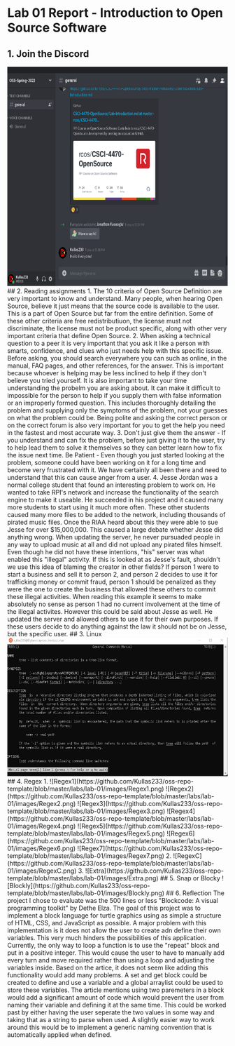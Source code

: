# Lab 01 Report - Introduction to Open Source Software
## 1. Join the Discord
<img src="https://github.com/Kullas233/oss-repo-template/blob/master/labs/lab-01/images/message.png" width="750" height="500">
## 2. Reading assignments
1. The 10 criteria of Open Source Definition are very important to know and understand. Many people, when hearing Open Source, believe it just means that the source code is available to the user. This is a part of Open Source but far from the entire definition. Some of these other criteria are free redistributiuon, the license must not discriminate, the license must not be product specific, along with other very important criteria that define Open Source.
2. When asking a technical question to a peer it is very important that you ask it like a person with smarts, confidence, and clues who just needs help with this specific issue. Before asking, you should search everywhere you can such as online, in the manual, FAQ pages, and other references, for the answer. This is important because whoever is helping may be less inclined to help if they don't believe you tried yourself. It is also important to take your time understanding the probelm you are asking about. It can make it difficult to impossible for the person to help if you supply them with false information or an improperly formed question. This includes thoroughly detailing the problem and supplying only the symptoms of the problem, not your guesses on what the problem could be. Being polite and asking the correct person or on the correct forum is also very important for you to get the help you need in the fastest and most accurate way.
3. Don't just give them the answer - If you understand and can fix the problem, before just giving it to the user, try to help lead them to solve it themselves so they can better learn how to fix the issue next time.
Be Patient - Even though you just started looking at the problem, someone could have been working on it for a long time and become very frustrated with it. We have certainly all been there and need to understand that this can cause anger from a user.
4. Jesse Jordan was a normal college student that found an interesting problem to work on. He wanted to take RPI's network and increase the functionality of the search engine to make it useable. He succeeded in his project and it caused many more students to start using it much more often. These other students caused many more files to be added to the network, including thousands of pirated music files. Once the RIAA heard about this they were able to sue Jesse for over $15,000,000. This caused a large debate whether Jesse did anything wrong. When updating the server, he never pursuaded people in any way to upload music at all and did not upload any pirated files himself. Even though he did not have these intentions, "his" server was what enabled this "illegal" activity. If this is looked at as Jesse's fault, shouldn't we use this idea of blaming the creator in other fields? If person 1 were to start a business and sell it to person 2, and person 2 decides to use it for trafficking money or commit fraud, person 1 should be penalized as they were the one to create the business that allowed these others to commit these illegal activities. When reading this example it seems to make absolutely no sense as person 1 had no current involvement at the time of the illegal activites. However this could be said about Jesse as well. He updated the server and allowed others to use it for their own purposes. If these users decide to do anything against the law it should not be on Jesse, but the specific user.
## 3. Linux
<img src="https://github.com/Kullas233/oss-repo-template/blob/master/labs/lab-01/images/mantree.png" width="580" height="316">
## 4. Regex
1. 
![Regex1](https://github.com/Kullas233/oss-repo-template/blob/master/labs/lab-01/images/Regex1.png)
![Regex2](https://github.com/Kullas233/oss-repo-template/blob/master/labs/lab-01/images/Regex2.png)
![Regex3](https://github.com/Kullas233/oss-repo-template/blob/master/labs/lab-01/images/Regex3.png)
![Regex4](https://github.com/Kullas233/oss-repo-template/blob/master/labs/lab-01/images/Regex4.png)
![Regex5](https://github.com/Kullas233/oss-repo-template/blob/master/labs/lab-01/images/Regex5.png)
![Regex6](https://github.com/Kullas233/oss-repo-template/blob/master/labs/lab-01/images/Regex6.png)
![Regex7](https://github.com/Kullas233/oss-repo-template/blob/master/labs/lab-01/images/Regex7.png)
2. 
![RegexC](https://github.com/Kullas233/oss-repo-template/blob/master/labs/lab-01/images/RegexC.png)
3. 
![Extra](https://github.com/Kullas233/oss-repo-template/blob/master/labs/lab-01/images/Extra.png)
## 5. Snap or Blocky
![Blockly](https://github.com/Kullas233/oss-repo-template/blob/master/labs/lab-01/images/Blockly.png)
## 6. Reflection
The project I chose to evaluate was the 500 lines or less "Blockcode: A visual programming toolkit" by Dethe Elza. The goal of this project was to implement a block language for turtle graphics using as simple a structure of HTML, CSS, and JavaScript as possible. A major problem with this implementation is it does not allow the user to create adn define their own variables. This very much hinders the possibilities of this application. Currently, the only way to loop a function is to use the "repeat" block and put in a positive integer. This would cause the user to have to manually add every turn and move required rather than using a loop and adjusting the variables inside. Based on the artice, it does not seem like adding this functionality would add many problems. A set and get block could be created to define and use a variable and a global arraylist could be used to store these variables. The article mentions using two paremeters in a block would add a significant amount of code which would prevent the user from naming their variable and defining it at the same time. This could be worked past by either having the user seperate the two values in some way and taking that as a string to parse when used. A slightly easier way to work around this would be to implement a generic naming convention that is automatically applied when defined.
